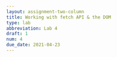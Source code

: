 ```yaml
---
layout: assignment-two-column
title: Working with fetch API & the DOM
type: lab
abbreviation: Lab 4
draft: 1
num: 4
due_date: 2021-04-23
---
```

